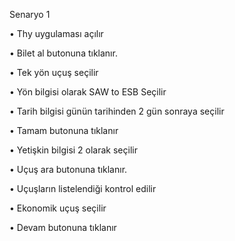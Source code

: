 Senaryo 1

• Thy uygulaması açılır

• Bilet al butonuna tıklanır.

• Tek yön uçuş seçilir

• Yön bilgisi olarak SAW to ESB Seçilir

• Tarih bilgisi günün tarihinden 2 gün sonraya seçilir

• Tamam butonuna tıklanır

• Yetişkin bilgisi 2 olarak seçilir

• Uçuş ara butonuna tıklanır.

• Uçuşların listelendiği kontrol edilir

• Ekonomik uçuş seçilir

• Devam butonuna tıklanır

